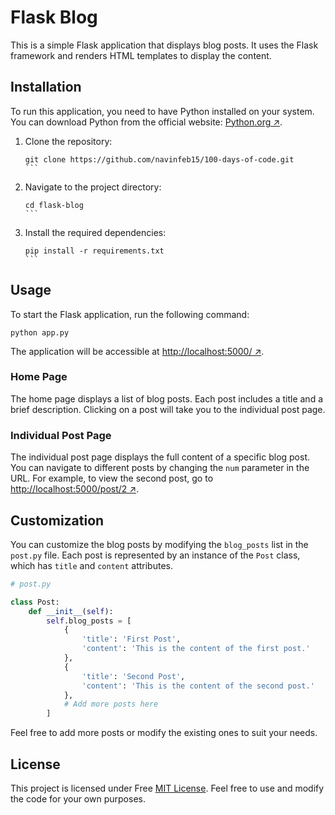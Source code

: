 
# Flask Blog

This is a simple Flask application that displays blog posts. It uses the Flask framework and renders HTML templates to display the content.

## Installation

To run this application, you need to have Python installed on your system. You can download Python from the official website: [Python.org ↗](https://www.python.org/).

1. Clone the repository:

   ````shell
   git clone https://github.com/navinfeb15/100-days-of-code.git
   ```

   ````

1. Navigate to the project directory:

   ````shell
   cd flask-blog
   ```

   ````

1. Install the required dependencies:

   ````shell
   pip install -r requirements.txt
   ```

   ````

## Usage

To start the Flask application, run the following command:

```shell
python app.py
```

The application will be accessible at [http://localhost:5000/ ↗](http://localhost:5000/).

### Home Page

The home page displays a list of blog posts. Each post includes a title and a brief description. Clicking on a post will take you to the individual post page.

### Individual Post Page

The individual post page displays the full content of a specific blog post. You can navigate to different posts by changing the `num` parameter in the URL. For example, to view the second post, go to [http://localhost:5000/post/2 ↗](http://localhost:5000/post/2).

## Customization

You can customize the blog posts by modifying the `blog_posts` list in the `post.py` file. Each post is represented by an instance of the `Post` class, which has `title` and `content` attributes.

```python
# post.py

class Post:
    def __init__(self):
        self.blog_posts = [
            {
                'title': 'First Post',
                'content': 'This is the content of the first post.'
            },
            {
                'title': 'Second Post',
                'content': 'This is the content of the second post.'
            },
            # Add more posts here
        ]
```

Feel free to add more posts or modify the existing ones to suit your needs.

## License

This project is licensed under Free [MIT License](LICENSE). Feel free to use and modify the code for your own purposes.